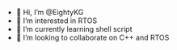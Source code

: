 - 👋 Hi, I’m @EightyKG
- 👀 I’m interested in RTOS
- 🌱 I’m currently learning shell script
- 💞️ I’m looking to collaborate on C++ and RTOS

<!---
EightyKG/EightyKG is a ✨ special ✨ repository because its `README.md` (this file) appears on your GitHub profile.
You can click the Preview link to take a look at your changes.
--->
